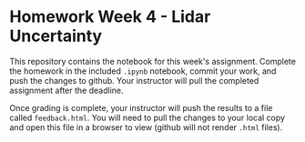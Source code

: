# Homework Week 4 - Lidar Uncertainty
This repository contains the notebook for this week's assignment.
Complete the homework in the included `.ipynb` notebook, commit your work, and
push the changes to github. Your instructor will pull the completed
assignment after the deadline.

Once grading is complete, your instructor will push the results to a
file called `feedback.html`. You will need to pull the changes to your
local copy and open this file in a browser to view (github will not
render `.html` files).
